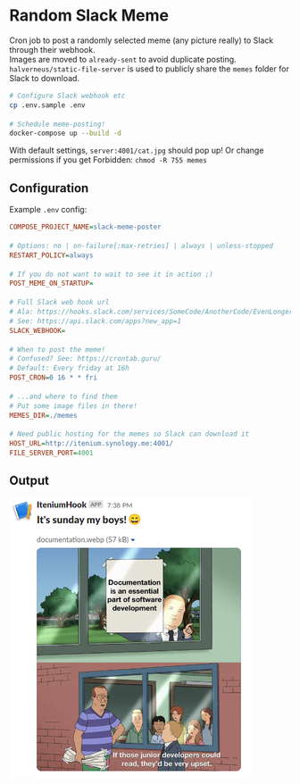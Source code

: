 Random Slack Meme
=================

Cron job to post a randomly selected meme (any picture really) to Slack through their webhook.  
Images are moved to `already-sent` to avoid duplicate posting.
`halverneus/static-file-server` is used to publicly share the `memes` folder for Slack to download.


```sh
# Configure Slack webhook etc
cp .env.sample .env

# Schedule meme-posting!
docker-compose up --build -d
```


With default settings, `server:4001/cat.jpg` should pop up!
Or change permissions if you get Forbidden: `chmod -R 755 memes`



Configuration
-------------

Example `.env` config:

```ini
COMPOSE_PROJECT_NAME=slack-meme-poster

# Options: no | on-failure[:max-retries] | always | unless-stopped
RESTART_POLICY=always

# If you do not want to wait to see it in action ;)
POST_MEME_ON_STARTUP=

# Full Slack web hook url
# Ala: https://hooks.slack.com/services/SomeCode/AnotherCode/EvenLongerCode
# See: https://api.slack.com/apps?new_app=1
SLACK_WEBHOOK=

# When to post the meme!
# Confused? See: https://crontab.guru/
# Default: Every friday at 16h
POST_CRON=0 16 * * fri

# ...and where to find them
# Put some image files in there!
MEMES_DIR=./memes

# Need public hosting for the memes so Slack can download it
HOST_URL=http://itenium.synology.me:4001/
FILE_SERVER_PORT=4001
```


Output
------

![Example Slack output](example-slack-post.png "Example Slack output")

